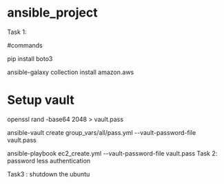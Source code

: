 # ansible_project
Task 1:

#commands

pip install boto3


ansible-galaxy collection install amazon.aws


# Setup vault 
openssl rand -base64 2048 > vault.pass

ansible-vault create group_vars/all/pass.yml --vault-password-file vault.pass

ansible-playbook ec2_create.yml --vault-password-file vault.pass
 Task 2:
  password less authentication

  Task3 : shutdown the ubuntu 
